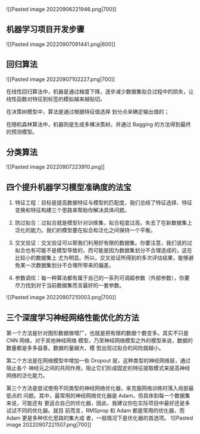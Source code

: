 
![[Pasted image 20220906221946.png|700]]

## 机器学习项目开发步骤
![[Pasted image 20220907091441.png|600]]

## 回归算法
![[Pasted image 20220907102227.png|700]]

在线性回归算法中，机器是通过梯度下降，逐步减少数据集拟合过程中的损失，让线性函数对特征到标签的模拟越来越贴切。

在决策树模型中，算法是通过根据特征值选择 划分点来确定输出值的；

在随机森林算法中，机器则是生成多棵决策树，并通过 Bagging 的方法得到最终的预测模型。

## 分类算法
![[Pasted image 20220907223910.png]]

## 四个提升机器学习模型准确度的法宝
1. 特征工程：目标是提高数据特征与模型的匹配度，我们总结了特征选择、特征变换和特征构建三个思路来帮助你解决具体问题。

2. 防过拟合：过拟合就是模型针对训练集，拟合程度过高，失去了在新数据集上泛化的能力。我们的模型要在拟合和泛化之间保持一个平衡。

3. 交叉验证：交叉验证可以帮我们利用好有限的数据集。你要注意，我们说的过拟合也有可能不是模型导致的，而可能是因为数据集划分不合理造成的，这在比较小的数据集上 尤为明显。所以，交叉验证所得到的多次评估结果，能够避免某一次数据集划分不合理所带来的偏差。

4. 参数调优：每一种算法都有属于自己的一系列可调超参数（外部参数），你要尽力找到对于当前数据集而言最好的一套参数。

![[Pasted image 20220907210003.png|700]]

## 三个深度学习神经网络性能优化的方法

第一个方法是针对图形数据做增广，也就是把有限的数据个数变多。其实不只是 CNN 网络，对于其他神经网络 模型，乃至神经网络模型之外的模型来说，数据的数量都是多多益善。数据的量越大，模 型出现过拟合的风险就越小。

第二个方法是在网络模型中增加一些 Dropout 层，这种类型的神经网络层，通过阻止各个 神经元之间的共同作用，阻止它们形成固定的特征提取模式来提高神经网络的泛化能力。

第三个方法是尝试使用不同类型的神经网络优化器，来克服网络训练时落入局部最低点的 问题。其中，最常用的神经网络优化器是 Adam，但具体到每一个数据集来说，可能还有 更适合自己的优化器，因此，我建议你在实际项目中最好还是多试试不同的优化器。就目 前而言，RMSprop 和 Adam 都是常用的优化器，而 Adam 更是多种优化思路的集大成 者，一般情况下是优化器的首选项。
![[Pasted image 20220907221507.png|700]]
